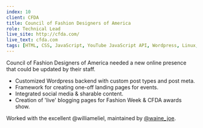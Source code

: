 ```yaml
---
index: 10
client: CFDA
title: Council of Fashion Designers of America
role: Technical Lead
live_site: http://cfda.com/
live_text: cfda.com
tags: [HTML, CSS, JavaScript, YouTube JavaScript API, Wordpress, Linux, Apache, MySQL, PHP, Redhat, Varnish, Rackspace, SVN, BeanstalkApp, JSON, Pintrest API, Google Analytics, Google Search Console]
---
```

Council of Fashion Designers of America needed a new online presence that could be updated by their staff.

* Customized Wordpress backend with custom post types and post meta.
* Framework for creating one-off landing pages for events.
* Integrated social media & sharable content.
* Creation of 'live' blogging pages for Fashion Week & CFDA awards show.

Worked with the excellent @williameliel, maintained by [@waine_joe](https://twitter.com/waine_joe).

